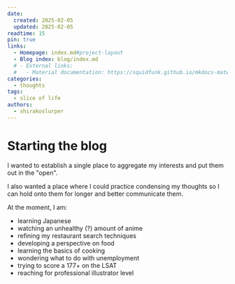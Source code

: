```yaml
---
date:
  created: 2025-02-05
  updated: 2025-02-05
readtime: 15
pin: true
links:
  - Homepage: index.md#project-layout
  - Blog index: blog/index.md
  # - External links:
  #   - Material documentation: https://squidfunk.github.io/mkdocs-material
categories:
  - thoughts
tags:
  - slice of life
authors:
  - shirakoslurper
---
```


# Starting the blog

I wanted to establish a single place to aggregate my interests and put them out in the "open".

I also wanted a place where I could practice condensing my thoughts so I can hold onto them for longer and better communicate them.

At the moment, I am:
- learning Japanese
- watching an unhealthy (?) amount of anime
- refining my restaurant search techniques
- developing a perspective on food
- learning the basics of cooking
- wondering what to do with unemployment
- trying to score a 177+ on the LSAT
- reaching for professional illustrator level
